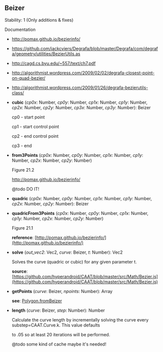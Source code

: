 <a name="Beizer"></a>
## Beizer
  Stability: 1 (Only additions & fixes)

  Documentation

  * http://pomax.github.io/bezierinfo/

  * https://github.com/jackcviers/Degrafa/blob/master/Degrafa/com/degrafa/geometry/utilities/BezierUtils.as

  * http://cagd.cs.byu.edu/~557/text/ch7.pdf

  * http://algorithmist.wordpress.com/2009/02/02/degrafa-closest-point-on-quad-bezier/

  * http://algorithmist.wordpress.com/2009/01/26/degrafa-bezierutils-class/

<a name="Beizer-cubic"></a>
* **cubic** (*cp0x*: Number, *cp0y*: Number, *cp1x*: Number, *cp1y*: Number, *cp2x*: Number, *cp2y*: Number, *cp3x*: Number, *cp3y*: Number): Beizer

  cp0 - start point

  cp1 - start control point

  cp2 - end control point

  cp3 - end


<a name="Beizer-from3Points"></a>
* **from3Points** (*cp0x*: Number, *cp0y*: Number, *cp1x*: Number, *cp1y*: Number, *cp2x*: Number, *cp2y*: Number)

  Figure 21.2

  http://pomax.github.io/bezierinfo/

  @todo DO IT!


<a name="Beizer-quadric"></a>
* **quadric** (*cp0x*: Number, *cp0y*: Number, *cp1x*: Number, *cp1y*: Number, *cp2x*: Number, *cp2y*: Number): Beizer

<a name="Beizer-quadricFrom3Points"></a>
* **quadricFrom3Points** (*cp0x*: Number, *cp0y*: Number, *cp1x*: Number, *cp1y*: Number, *cp2x*: Number, *cp2y*: Number)

  Figure 21.1

  **reference**: [http://pomax.github.io/bezierinfo/](http://pomax.github.io/bezierinfo/)


<a name="Beizer-solve"></a>
* **solve** (*out_vec2*: Vec2, *curve*: Beizer, *t*: Number): Vec2

  Solves the curve (quadric or cubic) for any given parameter t.

  **source**: [https://github.com/hyperandroid/CAAT/blob/master/src/Math/Bezier.js](https://github.com/hyperandroid/CAAT/blob/master/src/Math/Bezier.js)


<a name="Beizer-getPoints"></a>
* **getPoints** (*curve*: Beizer, *npoints*: Number): Array

  **see**: [Polygon.fromBeizer](#Beizer-Polygon.fromBeizer)


<a name="Beizer-length"></a>
* **length** (*curve*: Beizer, *step*: Number): Number

  Calculate the curve length by incrementally solving the curve every substep=CAAT.Curve.k. This value defaults

  to .05 so at least 20 iterations will be performed.

  @todo some kind of cache maybe it's needed!
